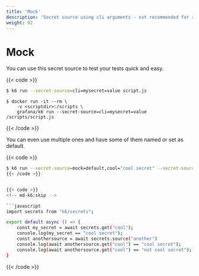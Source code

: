 ```yaml
---
title: 'Mock'
description: 'Secret source using cli arguments - not recommended for real world usage'
weight: 02
---
```


# Mock

You can use this secret source to test your tests quick and easy.

{{< code >}}

```bash
$ k6 run --secret-source=cli=mysecret=value script.js
```

```docker
$ docker run -it --rm \
    -v <scriptdir>:/scripts \
    grafana/k6 run --secret-source=cli=mysecret=value /scripts/script.js

```

{{< /code >}}

You can even use multiple ones and have some of them named or set as default.

{{< code >}}

````bash
$ k6 run --secret-source=mock=default,cool="cool secret" --secret-source=mock=name=another,cool="not cool secret" multi-source.test.js```
{{< /code >}}


{{< code >}}
<!-- md-k6:skip -->

```javascript
import secrets from "k6/secrets";

export default async () => {
	const my_secret = await secrets.get("cool");
	console.log(my_secret == "cool secret");
	const anothersource = await secrets.source("another")
	console.log(await anothersource.get("cool") == "cool secret");
	console.log(await anothersource.get("cool") == "not cool secret");
}
````

{{< /code >}}
